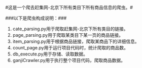 
#这是一个爬去赶集网-北京下所有类目下所有商品信息的爬虫。#

###以下是爬虫构成说明：###
1. cate_parsing.py用于爬取赶集网-北京下所有类目的链接。
2. page_parsing.py用于爬取某类目下某一页的商品链接。
3. item_parsing.py用于根据商品链接，爬取某商品下的详细信息。
4. count_page.py用于运行项目代码时，统计爬取的商品数。
5. db_execute.py用于存储、读取数据。
6. ganjiCrawler.py用于执行整个项目代码，爬取商品数据。

